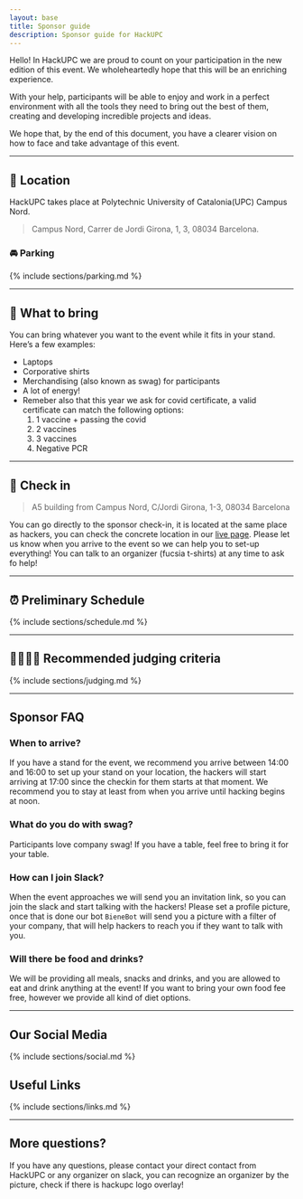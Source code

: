 ```yaml
---
layout: base
title: Sponsor guide
description: Sponsor guide for HackUPC
---
```


Hello! In HackUPC we are proud to count on your participation in the new edition of this event. We wholeheartedly hope that this will be an enriching experience.

With your help, participants will be able to enjoy and work in a perfect environment with all the tools they need to bring out the best of them, creating and developing incredible projects and ideas.

We hope that, by the end of this document, you have a clearer vision on how to face and take advantage of this event.

---

## :round_pushpin: Location

HackUPC takes place at Polytechnic University of Catalonia(UPC) Campus Nord.

> Campus Nord, Carrer de Jordi Girona, 1, 3, 08034 Barcelona.

### :oncoming_automobile: Parking

{% include sections/parking.md %}

---

## :briefcase: What to bring

You can bring whatever you want to the event while it fits in your stand. Here’s a few examples:

- Laptops
- Corporative shirts
- Merchandising (also known as swag) for participants
- A lot of energy!
- Remeber also that this year we ask for covid certificate, a valid certificate can match the following options:
    1. 1 vaccine + passing the covid
    2. 2 vaccines
    3. 3 vaccines
    4. Negative PCR
  
---

## :wave: Check in

> A5 building from Campus Nord, C/Jordi Girona, 1-3, 08034 Barcelona

You can go directly to the sponsor check-in, it is located at the same place as hackers, you can check the concrete location in our [live page](https://live.hackupc.com/maps). Please let us know when you arrive to the event so we can help you to set-up everything! You can talk to an organizer (fucsia t-shirts) at any time to ask fo help!

---

## :alarm_clock: Preliminary Schedule

{% include sections/schedule.md %}

---

## :man_judge::woman_judge: Recommended judging criteria

{% include sections/judging.md %}

---

## Sponsor FAQ

### When to arrive?

If you have a stand for the event, we recommend you arrive between 14:00 and 16:00 to set up your stand on your location, the hackers will start arriving at 17:00 since the checkin for them starts at that moment. We recommend you to stay at least from when you arrive until hacking begins at noon.

### What do you do with swag?

Participants love company swag! If you have a table, feel free to bring it for your table.

### How can I join Slack?

When the event approaches we will send you an invitation link, so you can join the slack and start talking with the hackers! Please set a profile picture, once that is done our bot `BieneBot` will send you a picture with a filter of your company, that will help hackers to reach you if they want to talk with you.

### Will there be food and drinks?

We will be providing all meals, snacks and drinks, and you are allowed to eat and drink anything at the event! If you want to bring your own food fee free, however we provide all kind of diet options.

---

## Our Social Media

{% include sections/social.md %}

## Useful Links

{% include sections/links.md %}

---

## More questions?

If you have any questions, please contact your direct contact from HackUPC or any organizer on slack, you can recognize an organizer by the picture, check if there is hackupc logo overlay!
